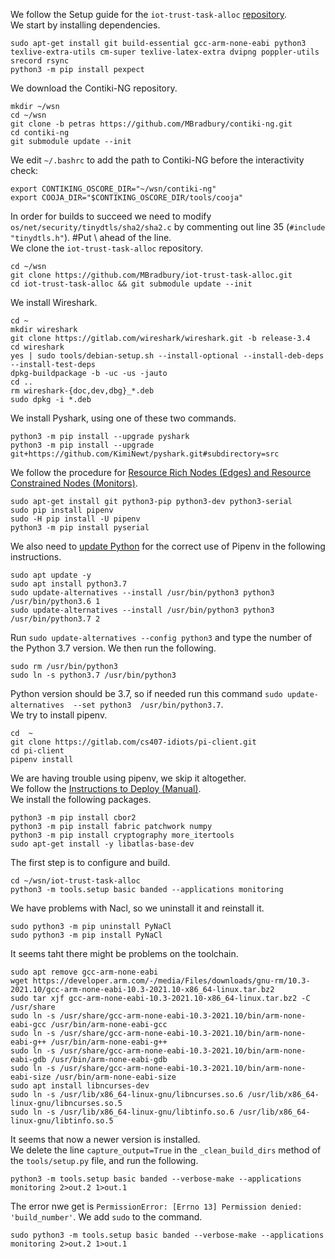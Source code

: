 We follow the Setup guide for the `iot-trust-task-alloc` [repository](https://github.com/MBradbury/iot-trust-task-alloc).\
We start by installing dependencies.
```
sudo apt-get install git build-essential gcc-arm-none-eabi python3 texlive-extra-utils cm-super texlive-latex-extra dvipng poppler-utils srecord rsync
python3 -m pip install pexpect
```
We download the Contiki-NG repository.
```
mkdir ~/wsn
cd ~/wsn
git clone -b petras https://github.com/MBradbury/contiki-ng.git
cd contiki-ng
git submodule update --init
```
We edit `~/.bashrc` to add the path to Contiki-NG before the interactivity check:
```
export CONTIKING_OSCORE_DIR="~/wsn/contiki-ng"
export COOJA_DIR="$CONTIKING_OSCORE_DIR/tools/cooja"
```
In order for builds to succeed we need to modify `os/net/security/tinydtls/sha2/sha2.c` by commenting out line 35 (`#include "tinydtls.h"`). #Put \\ ahead of the line.\
We clone the `iot-trust-task-alloc` repository.
```
cd ~/wsn
git clone https://github.com/MBradbury/iot-trust-task-alloc.git
cd iot-trust-task-alloc && git submodule update --init
```
We install Wireshark.
```
cd ~
mkdir wireshark
git clone https://gitlab.com/wireshark/wireshark.git -b release-3.4
cd wireshark
yes | sudo tools/debian-setup.sh --install-optional --install-deb-deps --install-test-deps
dpkg-buildpackage -b -uc -us -jauto
cd ..
rm wireshark-{doc,dev,dbg}_*.deb
sudo dpkg -i *.deb
```
We install Pyshark, using one of these two commands.
```
python3 -m pip install --upgrade pyshark
python3 -m pip install --upgrade git+https://github.com/KimiNewt/pyshark.git#subdirectory=src
```
We follow the procedure for [Resource Rich Nodes (Edges) and Resource Constrained Nodes (Monitors)](https://github.com/MBradbury/iot-trust-task-alloc#resource-rich-nodes-edges-and-resource-constrained-nodes-monitors).
```
sudo apt-get install git python3-pip python3-dev python3-serial
sudo pip install pipenv
sudo -H pip install -U pipenv
python3 -m pip install pyserial
```
We also need to [update Python](https://dev.to/serhatteker/how-to-upgrade-to-python-3-7-on-ubuntu-18-04-18-10-5hab) for the correct use of Pipenv in the following instructions. 
```
sudo apt update -y
sudo apt install python3.7
sudo update-alternatives --install /usr/bin/python3 python3 /usr/bin/python3.6 1
sudo update-alternatives --install /usr/bin/python3 python3 /usr/bin/python3.7 2
```
Run `sudo update-alternatives --config python3` and type the number of the Python 3.7 version. We then run the following.
```
sudo rm /usr/bin/python3
sudo ln -s python3.7 /usr/bin/python3
```
Python version should be 3.7, so if needed run this command `sudo update-alternatives  --set python3  /usr/bin/python3.7`.\
We try to install pipenv.
```
cd  ~
git clone https://gitlab.com/cs407-idiots/pi-client.git
cd pi-client
pipenv install
```
We are having trouble using pipenv, we skip it altogether.\
We follow the [Instructions to Deploy (Manual)](https://github.com/MBradbury/iot-trust-task-alloc#instructions-to-deploy-manual).\
We install the following packages.
```
python3 -m pip install cbor2
python3 -m pip install fabric patchwork numpy
python3 -m pip install cryptography more_itertools
sudo apt-get install -y libatlas-base-dev
```
The first step is to configure and build. 
```
cd ~/wsn/iot-trust-task-alloc
python3 -m tools.setup basic banded --applications monitoring
```
We have problems with Nacl, so we uninstall it and reinstall it.
```
sudo python3 -m pip uninstall PyNaCl
sudo python3 -m pip install PyNaCl
```
It seems taht there might be problems on the toolchain.
```
sudo apt remove gcc-arm-none-eabi
wget https://developer.arm.com/-/media/Files/downloads/gnu-rm/10.3-2021.10/gcc-arm-none-eabi-10.3-2021.10-x86_64-linux.tar.bz2
sudo tar xjf gcc-arm-none-eabi-10.3-2021.10-x86_64-linux.tar.bz2 -C /usr/share
sudo ln -s /usr/share/gcc-arm-none-eabi-10.3-2021.10/bin/arm-none-eabi-gcc /usr/bin/arm-none-eabi-gcc 
sudo ln -s /usr/share/gcc-arm-none-eabi-10.3-2021.10/bin/arm-none-eabi-g++ /usr/bin/arm-none-eabi-g++
sudo ln -s /usr/share/gcc-arm-none-eabi-10.3-2021.10/bin/arm-none-eabi-gdb /usr/bin/arm-none-eabi-gdb
sudo ln -s /usr/share/gcc-arm-none-eabi-10.3-2021.10/bin/arm-none-eabi-size /usr/bin/arm-none-eabi-size
sudo apt install libncurses-dev
sudo ln -s /usr/lib/x86_64-linux-gnu/libncurses.so.6 /usr/lib/x86_64-linux-gnu/libncurses.so.5
sudo ln -s /usr/lib/x86_64-linux-gnu/libtinfo.so.6 /usr/lib/x86_64-linux-gnu/libtinfo.so.5
```
It seems that now a newer version is installed.\
We delete the line `capture_output=True` in the `_clean_build_dirs` method of the `tools/setup.py` file, and run the following.
```
python3 -m tools.setup basic banded --verbose-make --applications monitoring 2>out.2 1>out.1
```
The error nwe get is `PermissionError: [Errno 13] Permission denied: 'build_number'`. We add `sudo` to the command.
```
sudo python3 -m tools.setup basic banded --verbose-make --applications monitoring 2>out.2 1>out.1
```




